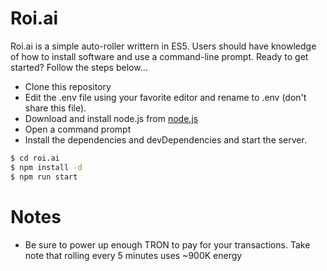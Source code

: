 # Roi.ai

Roi.ai is a simple auto-roller writtern in ES5.  Users should have knowledge of how to install software and use a command-line prompt.  Ready to get started?  Follow the steps below...

  - Clone this repository
  - Edit the .env file using your favorite editor and rename to .env (don't share this file).
  - Download and install node.js from [node.js](https://nodejs.org/)
  - Open a command prompt
  - Install the dependencies and devDependencies and start the server.

```sh
$ cd roi.ai
$ npm install -d
$ npm run start
```

# Notes

  - Be sure to power up enough TRON to pay for your transactions.  Take note that rolling every 5 minutes uses ~900K energy
